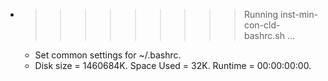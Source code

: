 * >>>>>>>>> Running inst-min-con-cld-bashrc.sh ...
  * Set common settings for ~/.bashrc.
  * Disk size = 1460684K. Space Used = 32K. Runtime = 00:00:00:00.
